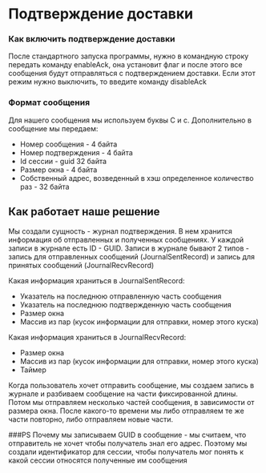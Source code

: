 # Подтверждение доставки

### Как включить подтверждение доставки
После стандартного запуска программы, нужно в командную строку передать команду enableAck, она установит флаг и после этого все сообщения будут отправляться с подтверждением доставки. Если этот режим нужно выключить, то введите команду disableAck

### Формат сообщения
Для нашего сообщения мы используем буквы C и c.
Дополнительно в сообщение мы передаем:
* Номер сообщения - 4 байта
* Номер подтверждения - 4 байта
* Id сессии - guid 32 байта
* Размер окна - 4 байта
* Собственный адрес, возведенный в хэш определенное количество раз - 32 байта

## Как работает наше решение
Мы создали сущность - журнал подтверждения. В нем хранится информация об отправленных и полученных сообщениях.
У каждой записи в журнале есть ID - GUID.
Записи в  журнале бывают 2 типов - запись для отправленных сообщений (JournalSentRecord) и запись для принятых сообщений (JournalRecvRecord)

Какая информация храниться в JournalSentRecord:
* Указатель на последнюю отправленную часть сообщения
* Указатель на последнюю подтвержденную часть сообщения
* Размер окна
* Массив из пар (кусок информации для отправки, номер этого куска)

Какая информация храниться в JournalRecvRecord:
* Размер окна
* Массив из пар (кусок информации для отправки, номер этого куска)
* Таймер

Когда пользователь хочет отправить сообщение, мы создаем запись в журнале и разбиваем сообщение на части фиксированной длины.
Потом мы отправляем несколько частей сообщения, в зависимости от размера окна. После какого-то времени мы либо отправляем те же части повторно, либо отправляем новые части.

###PS
Почему мы записываем GUID в сообщение - мы считаем, что отправитель не хочет чтобы получатель знал его адрес. Поэтому мы создали идентификатор для сессии, чтобы получатель мог понять к какой сессии относятся  полученные им сообщения


